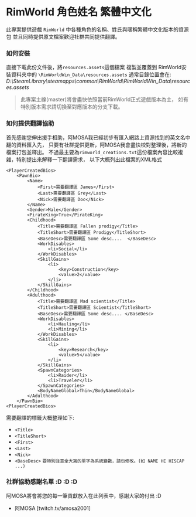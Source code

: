# RimWorld 角色姓名 繁體中文化
此專案提供遊戲 `RimWorld` 中各種角色的名稱、姓氏與暱稱繁體中文化版本的資源包
並且同時提供原文檔案歡迎社群共同提供翻譯。

### 如何安裝
直接下載此份文件後，將`resources.assets`這個檔案 複製並覆蓋到 
RimWorld安裝資料夾中的 `\RimWorldWin_Data\resources.assets` 
通常目錄位置會在: 
*D:\SteamLibrary\steamapps\common\RimWorld\RimWorldWin_Data\resources.assets*

>此專案主線(master)將會盡快依照當前RimWorld正式遊戲版本為主，
如有特別版本需求請切換至對應版本的分支下載。

### 如何提供翻譯協助
首先感謝您伸出援手相助，阿MOSA我已經初步有匯入網路上資源找到的英文名中翻的資料匯入先，
只要有社群提供更新，阿MOSA我會盡快校對整理後，將新的檔案打包並釋出。
不過最主要為`rimworld_creations.txt`這份檔案內容比較複雜，特別提出來解釋一下翻譯需求，
以下大概列出此檔案的XML格式
```
<PlayerCreatedBios>
	<PawnBio>
		<Name>
			<First>需要翻譯區 James</First>
			<Last>需要翻譯區 Grey</Last>
			<Nick>需要翻譯區 Doc</Nick>
		</Name>
		<Gender>Male</Gender>
		<PirateKing>True</PirateKing>
		<Childhood>
			<Title>需要翻譯區 Fallen prodigy</Title>
			<TitleShort>需要翻譯區 Prodigy</TitleShort>
			<BaseDesc>需要翻譯區 Some desc....  </BaseDesc>
			<WorkDisables>
				<li>Social</li>
			</WorkDisables>
			<SkillGains>
				<li>
					<key>Construction</key>
					<value>2</value>
				</li>
			</SkillGains>
		</Childhood>
		<Adulthood>
			<Title>需要翻譯區 Mad scientist</Title>
			<TitleShort>需要翻譯區 Scientist</TitleShort>
			<BaseDesc>需要翻譯區 Some desc.... </BaseDesc>
			<WorkDisables>
				<li>Hauling</li>
				<li>Mining</li>
			</WorkDisables>
			<SkillGains>
				<li>
					<key>Research</key>
					<value>5</value>
				</li>
			</SkillGains>
			<SpawnCategories>
				<li>Raider</li>
				<li>Traveler</li>
			</SpawnCategories>
			<BodyNameGlobal>Thin</BodyNameGlobal>
		</Adulthood>
	</PawnBio>
<PlayerCreatedBios>
```
需要翻譯的標籤大概整理如下:
- ``<Title>``
- ``<TitleShort>``
- ``<First>``
- ``<Last>``
- ``<Nick>``
- ``<BaseDesc>`` `要特別注意全大寫的單字為系統變數，請勿修改。(如 NAME HE HISCAP ...)`

### 社群協助感謝名單 :D :D :D 
阿MOSA將會將您的每一筆貢獻放入在此列表中，感謝大家的付出 :D
- 阿MOSA [twitch.tv/amosa2001]
